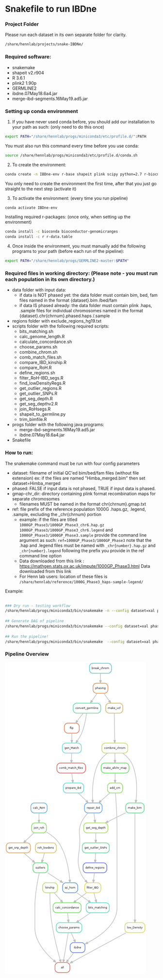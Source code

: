 # Snakefile to run IBDne  

### Project Folder

Please run each dataset in its own separate folder for clarity.

```bash
/share/hennlab/projects/snake-IBDNe/
```

### Required software:
- snakemake
- shapeit v2.r904
- R 3.6.1
- plink2 1.90p
- GERMLINE2
- ibdne.07May18.6a4.jar
- merge-ibd-segments.16May19.ad5.jar

### Setting up conda environment

1. If you have never used conda before, you should add our installation to your path as such: (only need to do this once)
```bash
export PATH="/share/hennlab/progs/miniconda3/etc/profile.d/":PATH
```
You must also run this command every time before you use conda:
```bash
source /share/hennlab/progs/miniconda3/etc/profile.d/conda.sh
```

2. To create the environment:
```bash
conda create -n IBDne-env r-base shapeit plink scipy python=2.7 r-biocmanager
```
You only need to create the environment the first time, after that you just go straight to the next step (activate it)

3. To activate the environment: (every time you run pipeline)
```bash
conda activate IBDne-env
```
Installing required r-packages: (once only, when setting up the environment)
```bash
conda install -c bioconda bioconductor-genomicranges
conda install -c r r-data.table
```

4. Once inside the environment, you must manually add the following programs to your path (before each run of the pipeline):
```bash
export PATH="/share/hennlab/progs/GERMLINE2-master:$PATH"
```
### Required files in working directory: (Please note - you must run each population in its own directory.)

- data folder with input data:
    - if data is NOT phased yet: the data folder must contain bim, bed, fam files named in the format {dataset}.bim /bed/fam
    - if data IS phased already: the data folder must contain plink .haps, .sample files for individual chromosomes named in the format {dataset}.chr{chrnum}.phased.haps /.sample
- regions folder with exclude_regions_hg19.txt
- scripts folder with the following required scripts:
     - bits_matching.sh
     - calc_genome_length.R
     - calculate_concordance.sh
     - choose_params.sh
     - combine_chrom.sh
     - comb_match_files.sh
     - compare_IBD_kinship.R
     - compare_RoH.R
     - define_regions.sh
     - filter_RoH-IBD_segs.R
     - find_lowDensityRegs.R
     - get_outlier_regions.R
     - get_outlier_SNPs.R
     - get_seg_depth.R
     - get_seg_depthv2.R
     - join_RoHsegs.R
     - shapeit_to_germline.py
     - trim_bimfile.R
- progs folder with the following java programs:
     - merge-ibd-segments.16May19.ad5.jar
     - ibdne.07May18.6a4.jar
- Snakefile

### How to run:

The snakemake command must be run with four config parameters
- dataset: filename of initial QC'ed bim/bed/fam files (without file extension)
      ex: if the files are named "Himba_merged.bim" then set dataset=Himba_merged
- phased: FALSE if input data is not phased, TRUE if input data is phased.
- gmap-chr_dir: directory containing plink format recombination maps for separate chromosomes
    - filenames MUST be named in the format chr{chrnum}.gmap.txt
- ref: file prefix of the reference population 1000G .haps.gz, .legend, .sample, excluding the _chr{chrnum} portion
    - example: if the files are titled
    `1000GP_Phase3/1000GP_Phase3_chr6.hap.gz`
    `1000GP_Phase3/1000GP_Phase3_chr6.legend` and
    `1000GP_Phase3/1000GP_Phase3.sample`
    provide the command line argument as such: `ref=1000GP_Phase3/1000GP_Phase3`
    note that the .hap and .legend files must be named with `_chr{number}.hap.gz` and `_chr{number}.legend` following the prefix you provide in the ref command line option
    - Data downloaded from this link : https://mathgen.stats.ox.ac.uk/impute/1000GP_Phase3.html Data downloaded from this link
    - For Henn lab users: location of these files is `/share/hennlab/reference/1000G_Phase3_haps-sample-legend/`

Example:
```bash

### Dry run - testing workflow
/share/hennlab/progs/miniconda3/bin/snakemake -n --config dataset=xal phased=TRUE ref=/share/hennlab/reference/1000G_Phase3_haps-sample-legend/1000GP_Phase3/1000GP_Phase3 gmap_chr_dir=/share/hennlab/projects/snake-IBDNe/austin_files/ -p -j 10

## Generate DAG of pipeline
/share/hennlab/progs/miniconda3/bin/snakemake --config dataset=xal phased=TRUE ref=/share/hennlab/reference/1000G_Phase3_haps-sample-legend/1000GP_Phase3/1000GP_Phase3 gmap_chr_dir=/share/hennlab/projects/snake-IBDNe/austin_files/ --rulegraph | dot -Tpng > rulegraph.png

## Run the pipeline!
/share/hennlab/progs/miniconda3/bin/snakemake  --config dataset=xal phased=TRUE ref=/share/hennlab/reference/1000G_Phase3_haps-sample-legend/1000GP_Phase3/1000GP_Phase3 gmap_chr_dir=/share/hennlab/projects/Xal_snake-IBDne/austin_files/ -p -j 20

```
### Pipeline Overview

![DAG](rulegraph.png)
